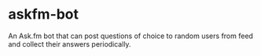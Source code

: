 askfm-bot
=========

An Ask.fm bot that can post questions of choice to random users from feed and collect their answers periodically.

